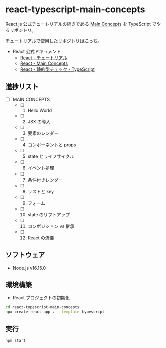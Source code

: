 # react-typescript-main-concepts

React.js 公式チュートリアルの続きである [Main Concepts](https://ja.reactjs.org/docs/hello-world.html) を TypeScript でやるリポジトリ。

[チュートリアルで使用したリポジトリはこっち](https://github.com/nukopy/react-typescript-tutorial)。

- React 公式ドキュメント
  - [React - チュートリアル](https://ja.reactjs.org/tutorial/tutorial.html)
  - [React - Main Concepts](https://ja.reactjs.org/docs/hello-world.html)
  - [React - 静的型チェック - TypeScript](https://twitter.com/tichise/status/1526598057311186945?s=20&t=9-ZtNNfBGkFQzg1rXkipvQ)

## 進捗リスト

- [ ] MAIN CONCEPTS
  - [ ] 1. Hello World
  - [ ] 2. JSX の導入
  - [ ] 3. 要素のレンダー
  - [ ] 4. コンポーネントと props
  - [ ] 5. state とライフサイクル
  - [ ] 6. イベント処理
  - [ ] 7. 条件付きレンダー
  - [ ] 8. リストと key
  - [ ] 9. フォーム
  - [ ] 10. state のリフトアップ
  - [ ] 11. コンポジション vs 継承
  - [ ] 12. React の流儀

## ソフトウェア

- Node.js v16.15.0

## 環境構築

- React プロジェクトの初期化

```sh
cd react-typescript-main-concepts
npx create-react-app . --template typescript
```

## 実行

```sh
npm start
```
